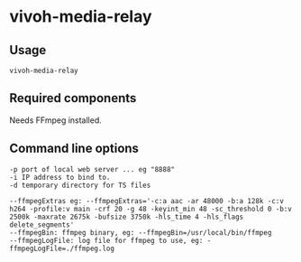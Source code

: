 # vivoh-media-relay

## Usage

`vivoh-media-relay`

## Required components

Needs FFmpeg installed.

## Command line options

```
-p port of local web server ... eg "8888"
-i IP address to bind to.
-d temporary directory for TS files

--ffmpegExtras eg: --ffmpegExtras='-c:a aac -ar 48000 -b:a 128k -c:v h264 -profile:v main -crf 20 -g 48 -keyint_min 48 -sc_threshold 0 -b:v 2500k -maxrate 2675k -bufsize 3750k -hls_time 4 -hls_flags delete_segments'
--ffmpegBin: ffmpeg binary, eg: --ffmpegBin=/usr/local/bin/ffmpeg
--ffmpegLogFile: log file for ffmpeg to use, eg: -ffmpegLogFile=./ffmpeg.log
```
